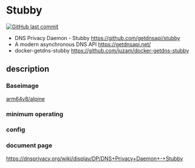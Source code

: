 # Stubby

[![GitHub last commit](https://img.shields.io/github/last-commit/google/skia.svg)](https://github.com/kometchtech/docker-build/commits/master/stubby)

- DNS Privacy Daemon - Stubby <https://github.com/getdnsapi/stubby>  
- A modern asynchronous DNS API <https://getdnsapi.net/>  
- docker-getdns-stubby <https://github.com/juzam/docker-getdns-stubby>  

## description

### Baseimage

[arm64v8/alpine](https://hub.docker.com/r/arm64v8/alpine/)

### minimum operating

### config

### document page

<https://dnsprivacy.org/wiki/display/DP/DNS+Privacy+Daemon+-+Stubby>
